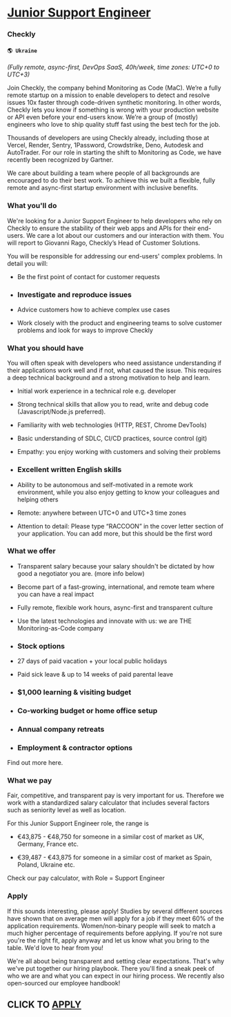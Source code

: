 # [Junior Support Engineer](https://www.remotewlb.com/apply/junior-support-engineer-40310)  
### Checkly  
#### `🌎 Ukraine`  

_(Fully remote, async-first, DevOps SaaS, 40h/week, time zones: UTC+0 to UTC+3)_

Join Checkly, the company behind Monitoring as Code (MaC). We’re a fully remote startup on a mission to enable developers to detect and resolve issues 10x faster through code-driven synthetic monitoring. In other words, Checkly lets you know if something is wrong with your production website or API even before your end-users know. We’re a group of (mostly) engineers who love to ship quality stuff fast using the best tech for the job.

Thousands of developers are using Checkly already, including those at Vercel, Render, Sentry, 1Password, Crowdstrike, Deno, Autodesk and AutoTrader. For our role in starting the shift to Monitoring as Code, we have recently been recognized by Gartner.

We care about building a team where people of all backgrounds are encouraged to do their best work. To achieve this we built a flexible, fully remote and async-first startup environment with inclusive benefits.

### What you'll do

We're looking for a Junior Support Engineer to help developers who rely on Checkly to ensure the stability of their web apps and APIs for their end-users. We care a lot about our customers and our interaction with them. You will report to Giovanni Rago, Checkly’s Head of Customer Solutions.

You will be responsible for addressing our end-users' complex problems. In detail you will:

  * Be the first point of contact for customer requests

  * ### Investigate and reproduce issues

  * Advice customers how to achieve complex use cases

  * Work closely with the product and engineering teams to solve customer problems and look for ways to improve Checkly

### What you should have

You will often speak with developers who need assistance understanding if their applications work well and if not, what caused the issue. This requires a deep technical background and a strong motivation to help and learn.

  * Initial work experience in a technical role e.g. developer

  * Strong technical skills that allow you to read, write and debug code (Javascript/Node.js preferred).

  * Familiarity with web technologies (HTTP, REST, Chrome DevTools)

  * Basic understanding of SDLC, CI/CD practices, source control (git)

  * Empathy: you enjoy working with customers and solving their problems

  * ### Excellent written English skills

  * Ability to be autonomous and self-motivated in a remote work environment, while you also enjoy getting to know your colleagues and helping others

  * Remote: anywhere between UTC+0 and UTC+3 time zones

  * Attention to detail: Please type “RACCOON” in the cover letter section of your application. You can add more, but this should be the first word

### What we offer

  * Transparent salary because your salary shouldn't be dictated by how good a negotiator you are. (more info below)

  * Become part of a fast-growing, international, and remote team where you can have a real impact

  * Fully remote, flexible work hours, async-first and transparent culture

  * Use the latest technologies and innovate with us: we are THE Monitoring-as-Code company

  * ### Stock options

  * 27 days of paid vacation + your local public holidays

  * Paid sick leave & up to 14 weeks of paid parental leave

  * ### $1,000 learning & visiting budget

  * ### Co-working budget or home office setup

  * ### Annual company retreats

  * ### Employment & contractor options

Find out more here.

### What we pay

Fair, competitive, and transparent pay is very important for us. Therefore we work with a standardized salary calculator that includes several factors such as seniority level as well as location.

For this Junior Support Engineer role, the range is

  * €43,875 - €48,750 for someone in a similar cost of market as UK, Germany, France etc.

  * €39,487 - €43,875 for someone in a similar cost of market as Spain, Poland, Ukraine etc.

Check our pay calculator, with Role = Support Engineer

### Apply

If this sounds interesting, please apply! Studies by several different sources have shown that on average men will apply for a job if they meet 60% of the application requirements. Women/non-binary people will seek to match a much higher percentage of requirements before applying. If you're not sure you're the right fit, apply anyway and let us know what you bring to the table. We'd love to hear from you!

We're all about being transparent and setting clear expectations. That's why we've put together our hiring playbook. There you'll find a sneak peek of who we are and what you can expect in our hiring process. We recently also open-sourced our employee handbook!

  
## CLICK TO [APPLY](https://www.remotewlb.com/apply/junior-support-engineer-40310)

